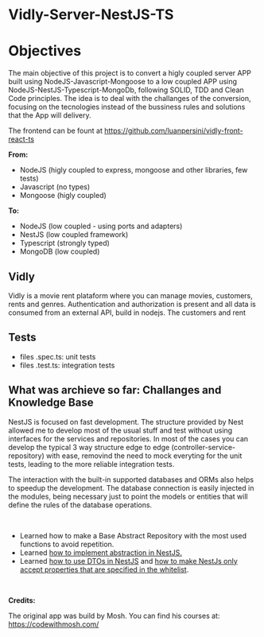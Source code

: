 # Vidly-Server-NestJS-TS

# Objectives

The main objective of this project is to convert a higly coupled server APP built using NodeJS-Javascript-Mongoose to a low coupled APP using NodeJS-NestJS-Typescript-MongoDb, following SOLID, TDD and Clean Code principles. The idea is to deal with the challanges of the conversion, focusing on the tecnologies instead of the bussiness rules and solutions that the App will delivery.

The frontend can be fount at https://github.com/luanpersini/vidly-front-react-ts

**From:**

- NodeJS (higly coupled to express, mongoose and other libraries, few tests)
- Javascript (no types)
- Mongoose (higly coupled)

**To:**
- NodeJS (low coupled - using ports and adapters)
- NestJS (low coupled framework)
- Typescript (strongly typed)
- MongoDB (low coupled)

## Vidly

Vidly is a movie rent plataform where you can manage movies, customers, rents and genres. Authentication and authorization is present and all data is consumed from an external API, build in nodejs. The customers and rent

## Tests

- files .spec.ts: unit tests
- files .test.ts: integration tests

## What was archieve so far: Challanges and Knowledge Base

NestJS is focused on fast development. The structure provided by Nest allowed me to develop most of the usual stuff and test without using interfaces for the services and repositories. In most of the cases you can develop the typical 3 way structure edge to edge (controller-service-repository) with ease, removind the need to mock everyting for the unit tests, leading to the more reliable integration tests. 

The interaction with the built-in supported databases and ORMs also helps to speedup the development. The database connection is easily injected in the modules, being necessary just to point the models or entities that will define the rules of the database operations. 

</br>

- Learned how to make a Base Abstract Repository with the most used functions to avoid repetition.
- Learned [how to implement abstraction in NestJS.](/docs/knowledge-base/abstraction-in-nestjs.md)
- Learned [how to use DTOs in NestJS](https://docs.nestjs.com/controllers#request-payloads) and [how to make NestJs only accept properties that are specified in the whitelist](https://docs.nestjs.com/techniques/validation#stripping-properties).



</br>

**Credits:**

The original app was build by Mosh. You can find his courses at: https://codewithmosh.com/
